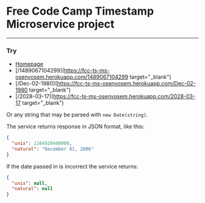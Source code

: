 # Free Code Camp Timestamp Microservice project
___

### Try

- [Homepage](https://fcc-ts-ms-osenvosem.herokuapp.com)
- [/1489067104299](https://fcc-ts-ms-osenvosem.herokuapp.com/1489067104299 target="_blank")
- [/Dec-02-1980](https://fcc-ts-ms-osenvosem.herokuapp.com/Dec-02-1980 target="_blank")
- [/2028-03-17](https://fcc-ts-ms-osenvosem.herokuapp.com/2028-03-17 target="_blank")


Or any string that may be parsed with `new Date(string)`.

The service returns response in JSON format, like this:

```json
{
  "unix": 1164920400000,
  "natural": "December 01, 2006"
}
```

If the date passed in is incorrect the service returns:

```json
{
  "unix": null,
  "natural": null
}
```
